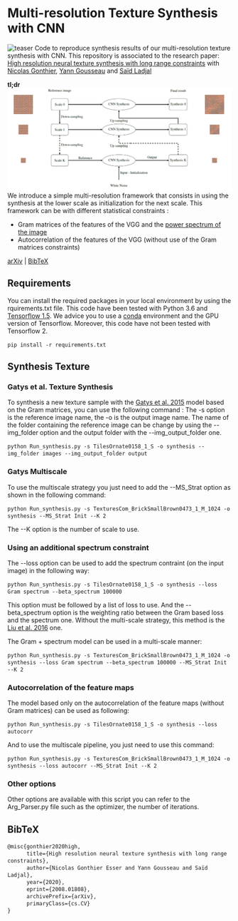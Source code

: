 # Multi-resolution Texture Synthesis with CNN
![teaser](asser/Synthesis.PNG)
Code to reproduce synthesis results of our multi-resolution texture synthesis with CNN. This repository is associated to the research paper: [High resolution neural texture synthesis with long range constraints](https://arxiv.org/abs/2008.01808) with [Nicolas Gonthier](https://perso.telecom-paristech.fr/gonthier/), [Yann Gousseau](https://perso.telecom-paristech.fr/gousseau/) and [Saïd Ladjal](https://perso.telecom-paristech.fr/ladjal/)

**tl;dr** 
![teaser](assert/Multi.PNG)
We introduce a simple multi-resolution framework that consists in using the synthesis at the lower scale as initialization for the next scale. This framework can be with different statistical constraints :
- Gram matrices of the features of the VGG and the [power spectrum of the image](https://arxiv.org/abs/1605.01141)
- Autocorrelation of the features of the VGG (without use of the Gram matrices constraints)

[arXiv](https://arxiv.org/abs/2008.01808) | [BibTeX](#bibtex) 


## Requirements
You can install the required packages in your local environment by using the rquirements.txt file. 
This code have been tested with Python 3.6 and [Tensorflow 1.5](https://www.tensorflow.org/versions/r1.15/api_docs/python/tf?hl=fr).
We advice you to use a [conda](https://conda.io/) environment and the GPU version of Tensorflow.
Moreover, this code have not been tested with Tensorflow 2.

```
pip install -r requirements.txt
```

## Synthesis Texture

### Gatys et al. Texture Synthesis

To synthesis a new texture sample with the [Gatys et al. 2015](https://arxiv.org/abs/1505.07376) model based on the Gram matrices, you can use the following command :
The -s option is the reference image name, the -o is the output image name. The name of the folder containing the reference image can be change by using the --img_folder option and the output folder with the --img_output_folder one.


```
python Run_synthesis.py -s TilesOrnate0158_1_S -o synthesis --img_folder images --img_output_folder output
```

### Gatys Multiscale

To use the multiscale strategy you just need to add the --MS_Strat option as shown in the following command:
```
python Run_synthesis.py -s TexturesCom_BrickSmallBrown0473_1_M_1024 -o synthesis --MS_Strat Init --K 2
```
The --K option is the number of scale to use.

### Using an additional spectrum constraint

The --loss option can be used to add the spectrum contraint (on the input image) in the following way:
```
python Run_synthesis.py -s TilesOrnate0158_1_S -o synthesis --loss Gram spectrum --beta_spectrum 100000
```
This option must be followed by a list of loss to use. And the --beta_spectrum option is the weighting ratio between the Gram based loss and the spectrum one.
Without the multi-scale strategy, this method is the [Liu et al. 2016](https://arxiv.org/abs/1605.01141) one.

The Gram + spectrum model can be used in a multi-scale manner:
```
python Run_synthesis.py -s TexturesCom_BrickSmallBrown0473_1_M_1024 -o synthesis --loss Gram spectrum --beta_spectrum 100000 --MS_Strat Init --K 2
```


### Autocorrelation of the feature maps

The model based only on the autocorrelation of the feature maps (without Gram matrices) can be used as following:
```
python Run_synthesis.py -s TilesOrnate0158_1_S -o synthesis --loss autocorr
```
And to use the multiscale pipeline, you just need to use this command:
```
python Run_synthesis.py -s TexturesCom_BrickSmallBrown0473_1_M_1024 -o synthesis --loss autocorr --MS_Strat Init --K 2
```


### Other options

Other options are available with this script you can refer to the Arg_Parser.py file such as the optimizer, the number of iterations.

## BibTeX

```
@misc{gonthier2020high,
      title={High resolution neural texture synthesis with long range constraints}, 
      author={Nicolas Gonthier Esser and Yann Gousseau and Saïd Ladjal},
      year={2020},
      eprint={2008.01808},
      archivePrefix={arXiv},
      primaryClass={cs.CV}
}
```
